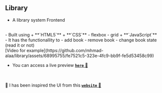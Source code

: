 ## Library
- A library system Frontend
<br />
- Built using 
    + **`HTML5`**
    + **`CSS`**
      - flexbox
      - grid
    + **`JavaScript`**
<br />
- It has the functionallity to
  - add book
  - remove book
  - change book state (read it or not)

<br />
[Video for example](https://github.com/mhmad-alaa/library/assets/68995755/fe7521c5-323e-4fc9-bb9f-fe5d53458c99)

- You can access a live preview [**`here`** :link:](https://mhmad-alaa.github.io/library/)


  
<br /><br />
:round_pushpin: I has been inspired the UI from this [**`website`** :link:](https://michalosman.github.io/library/) 
